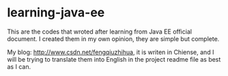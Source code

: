 learning-java-ee
=================

This are the codes that wroted after learning from Java EE official document. I created them in my own opinion, they are simple but complete.

My blog: http://www.csdn.net/fengqiuzhihua, it is writen in Chiense, and I will be trying to translate them into English in the project readme file as best as I can.
